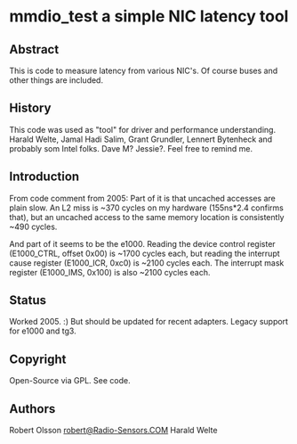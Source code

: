 mmdio_test a simple NIC latency tool
====================================

Abstract
--------
This is code to measure latency from various NIC's. Of course buses and
other things are included.

History
-------
This code was used as "tool" for driver and performance understanding.
Harald Welte, Jamal Hadi Salim, Grant Grundler, Lennert Bytenheck and
probably som Intel folks. Dave M? Jessie?. Feel free to remind me.

Introduction
-----------
From code comment from 2005:
Part of it is that uncached accesses are plain slow.  An L2 miss is ~370
cycles on my hardware (155ns*2.4 confirms that), but an uncached access
to the same memory location is consistently ~490 cycles.

And part of it seems to be the e1000.  Reading the device control register
(E1000_CTRL, offset 0x00) is ~1700 cycles each, but reading the interrupt
cause register (E1000_ICR, 0xc0) is ~2100 cycles each.  The interrupt mask
register (E1000_IMS, 0x100) is also ~2100 cycles each.

Status
------
Worked 2005. :) But should be updated for recent adapters. Legacy support 
for e1000 and tg3. 

Copyright
---------
Open-Source via GPL. See code.

Authors
-------					
Robert Olsson <robert@Radio-Sensors.COM>
Harald Welte

